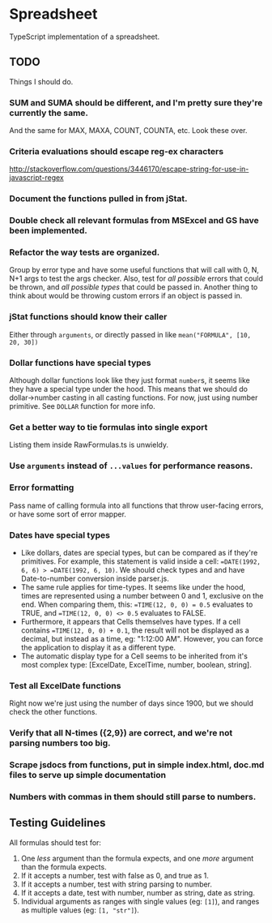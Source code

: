 # Spreadsheet
TypeScript implementation of a spreadsheet.

## TODO
Things I should do.

### SUM and SUMA should be different, and I'm pretty sure they're currently the same.
And the same for MAX, MAXA, COUNT, COUNTA, etc. Look these over.

### Criteria evaluations should escape reg-ex characters
http://stackoverflow.com/questions/3446170/escape-string-for-use-in-javascript-regex

### Document the functions pulled in from jStat.

### Double check all relevant formulas from MSExcel and GS have been implemented.

### Refactor the way tests are organized.
Group by error type and have some useful functions that will call with 0, N, N+1 args to test the args
checker. Also, test for *all possible* errors that could be thrown, and *all possible types* that could be passed in.
Another thing to think about would be throwing custom errors if an object is passed in.

### jStat functions should know their caller
Either through `arguments`, or directly passed in like `mean("FORMULA", [10, 20, 30])`

### Dollar functions have special types
Although dollar functions look like they just format `number`s, it seems like they have a special type under the hood.
This means that we should do dollar->number casting in all casting functions. For now, just using number primitive.
See `DOLLAR` function for more info.

### Get a better way to tie formulas into single export
Listing them inside RawFormulas.ts is unwieldy.

### Use `arguments` instead of `...values` for performance reasons.

### Error formatting
Pass name of calling formula into all functions that throw user-facing errors, or have some sort of error mapper.

### Dates have special types
* Like dollars, dates are special types, but can be compared as if they're primitives. For example, this statement is
valid inside a cell: `=DATE(1992, 6, 6) > =DATE(1992, 6, 10)`. We should check types and and have Date-to-number
conversion inside parser.js.
* The same rule applies for time-types. It seems like under the hood, times are represented using a number between
0 and 1, exclusive on the end. When comparing them, this: `=TIME(12, 0, 0) = 0.5` evaluates to TRUE, and
`=TIME(12, 0, 0) <> 0.5` evaluates to FALSE.
* Furthermore, it appears that Cells themselves have types. If a cell contains `=TIME(12, 0, 0) + 0.1`, the result will
not be displayed as a decimal, but instead as a time, eg: "1:12:00 AM". However, you can force the application to display it as
a different type.
* The automatic display type for a Cell seems to be inherited from it's most complex type: [ExcelDate, ExcelTime,
number, boolean, string].

### Test all ExcelDate functions
Right now we're just using the number of days since 1900, but we should check the other functions.

### Verify that all N-times ({2,9}) are correct, and we're not parsing numbers too big.

### Scrape jsdocs from functions, put in simple index.html, doc.md files to serve up simple documentation

### Numbers with commas in them should still parse to numbers.

## Testing Guidelines

All formulas should test for:
1) One *less* argument than the formula expects, and one *more* argument than the formula expects.
2) If it accepts a number, test with false as 0, and true as 1.
3) If it accepts a number, test with string parsing to number.
4) If it accepts a date, test with number, number as string, date as string.
5) Individual arguments as ranges with single values (eg: `[1]`), and ranges as multiple values (eg: `[1, "str"]`).
